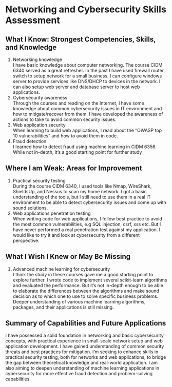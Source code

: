 # Networking and Cybersecurity Skills Assessment

## What I Know: Strongest Competencies, Skills, and Knowledge
1.	Networking knowledge\
I have basic knowledge about computer networking. The course CIDM 6340 served as a great refresher. In the past I have used firewall router, switch to setup network for a small business. I can configure windows server to provide services like DNS/DHCP to devices in the network. I can also setup web server and database server to host web applications.
2.	Cybersecurity awareness\
Through the courses and reading on the Internet, I have some knowledge about common cybersecurity issues in IT environment and how to mitigate/recover from them. I have developed the awareness of actions to take to avoid common security issues. 
3.	Web application security\
When learning to build web applications, I read about the “OWASP top 10 vulnerabilities” and how to avoid them in code.
4.	Fraud detection\
I learned how to detect fraud using machine learning in CIDM 6356. While not in-depth, it’s a good starting point for further study

## Where I am Weak: Areas for Improvement
1.	Practical security testing\
During the course CIDM 6340, I used tools like Nmap, WireShark, ShieldsUp, and Nessus to scan my home network. I got a basic understanding of the tools, but I still need to use them in a real IT environment to be able to detect cybersecurity issues and come up with sound solutions.
2.	Web applications penetration testing\
When writing code for web applications, I follow best practice to avoid the most common vulnerabilities, e.g SQL injection, csrf, xss etc. But I have never performed a real penetration test against my application. I would like to try it and look at cybersecurity from a different perspective. 

## What I Wish I Knew or May Be Missing
1.	Advanced machine learning for cybersecurity\
I think the study in these courses gave me a good starting point to explore further. I wrote code to implement several scikit-learn algorithms and evaluated the performance. But it’s not in-depth enough to be able to elaborate the differences between the algorithms and make sound decision as to which one to use to solve specific business problems. Deeper understanding of various machine learning algorithms, packages, and their applications is still missing.

## Summary of Capabilities and Future Applications

I have possessed a solid foundation in networking and basic cybersecurity concepts, with practical experience in small-scale network setup and web application development. I have gained understanding of common security threats and best practices for mitigation. I’m seeking to enhance skills in practical security testing, both for networks and web applications, to bridge the gap between theoretical knowledge and real-world application. I am also aiming to deepen understanding of machine learning applications in cybersecurity for more effective fraud detection and problem-solving capabilities.
